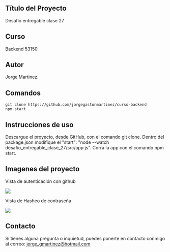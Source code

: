 ## Título del Proyecto

Desafío entregable clase 27

## Curso

Backend 53150

## Autor

Jorge Martinez.

## Comandos

```
git clone https://github.com/jorgegastonmartinez/curso-backend
npm start
```

## Instrucciones de uso

Descargue el proyecto, desde GitHub, con el comando git clone. Dentro del package.json modifique el  "start": "node --watch desafio_entregable_clase_27/src/app.js". 
Corra la app con el comando npm start.

## Imagenes del proyecto

Vista de autenticación con github

![](./desafio_entregable_clase_21/src/public/img/Captura%20de%20pantalla%202024-06-03%20a%20la(s)%208.26.39 p. m..png)

Vista de Hasheo de contraseña

![](./desafio_entregable_clase_21/src/public/img/Captura%20de%20pantalla%202024-06-03%20a%20la(s)%208.27.21 p. m..png)


## Contacto

Si tienes alguna pregunta o inquietud, puedes ponerte en contacto conmigo al correo: jorge_gmartinez@hotmail.com
